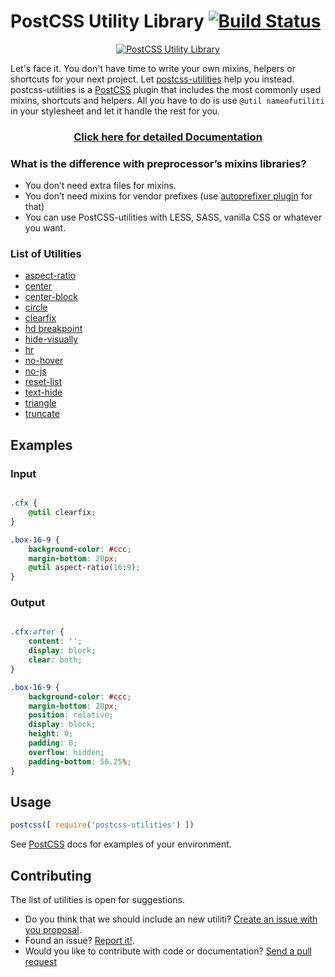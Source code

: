 # PostCSS Utility Library [![Build Status][ci-img]][ci]

<p align="center">
    <a href="https://ismamz.github.io/postcss-utilities">
        <img src="https://github.com/ismamz/postcss-utilities/blob/master/media/logo.png" alt="PostCSS Utility Library">
    </a>
</p>

[PostCSS]: https://github.com/postcss/postcss
[ci-img]:  https://travis-ci.org/ismamz/postcss-utilities.svg
[ci]:      https://travis-ci.org/ismamz/postcss-utilities

Let's face it. You don't have time to write your own mixins, helpers or shortcuts for your next project. Let [postcss-utilities](http://github.io/ismamz/postcss-utilities) help you instead. postcss-utilities is a [PostCSS] plugin that includes the most commonly used mixins, shortcuts and helpers. All you have to do is use `@util nameofutiliti` in your stylesheet and let it handle the rest for you.


<h3 align="center"><a href="https://ismamz.github.io/postcss-utilities">Click here for detailed Documentation</a></h3>

### What is the difference with preprocessor’s mixins libraries?

- You don’t need extra files for mixins.
- You don’t need mixins for vendor prefixes (use [autoprefixer plugin](https://github.com/postcss/autoprefixer) for that)
- You can use PostCSS-utilities with LESS, SASS, vanilla CSS or whatever you want.

### List of Utilities

- [aspect-ratio](https://ismamz.github.io/postcss-utilities/docs#aspect-ratio)
- [center](https://ismamz.github.io/postcss-utilities/docs#center)
- [center-block](https://ismamz.github.io/postcss-utilities/docs#center-block)
- [circle](https://ismamz.github.io/postcss-utilities/docs#circle)
- [clearfix](https://ismamz.github.io/postcss-utilities/docs#clear-fix)
- [hd breakpoint](https://ismamz.github.io/postcss-utilities/docs#hd-breakpoint)
- [hide-visually](https://ismamz.github.io/postcss-utilities/docs#hide-visually)
- [hr](https://ismamz.github.io/postcss-utilities/docs#horizontal-rule)
- [no-hover](https://ismamz.github.io/postcss-utilities/docs#no-hover)
- [no-js](https://ismamz.github.io/postcss-utilities/docs#no-js)
- [reset-list](https://ismamz.github.io/postcss-utilities/docs#reset-list)
- [text-hide](https://ismamz.github.io/postcss-utilities/docs#text-hide)
- [triangle](https://ismamz.github.io/postcss-utilities/docs#triangle)
- [truncate](https://ismamz.github.io/postcss-utilities/docs#truncate)


## Examples

### Input
```css

.cfx {
    @util clearfix;
}

.box-16-9 {
    background-color: #ccc;
    margin-bottom: 20px;
    @util aspect-ratio(16:9);
}

```

### Output
```css

.cfx:after {
    content: '';
    display: block;
    clear: both;
}

.box-16-9 {
    background-color: #ccc;
    margin-bottom: 20px;
    position: relative;
    display: block;
    height: 0;
    padding: 0;
    overflow: hidden;
    padding-bottom: 56.25%;
}

```

## Usage

```js
postcss([ require('postcss-utilities') ])
```

See [PostCSS] docs for examples of your environment.

## Contributing

The list of utilities is open for suggestions.
- Do you think that we should include an new utiliti? [Create an issue with you proposal](https://github.com/ismamz/postcss-utilities/issues/new).
- Found an issue? [Report it!](https://github.com/ismamz/postcss-utilities/issues/new).
- Would you like to contribute with code or documentation? [Send a pull request](https://github.com/ismamz/postcss-utilities/pull/new/master)
